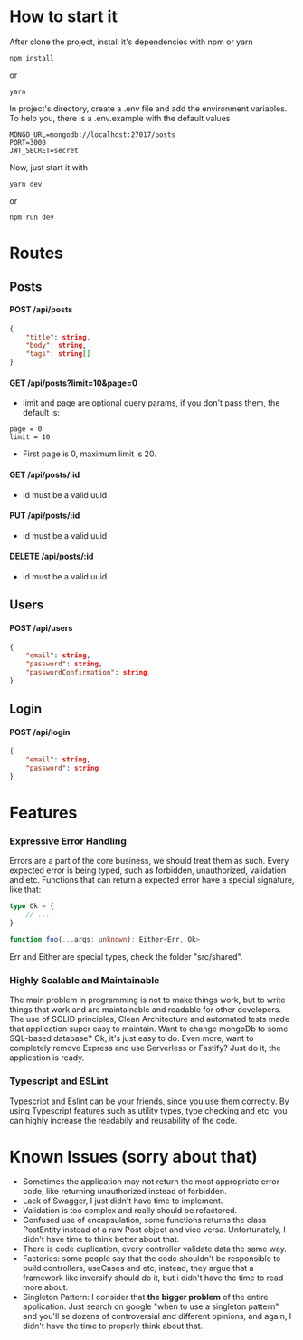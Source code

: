 # <strong>How to start it</strong>
After clone the project, install it's dependencies with npm or yarn

```
npm install
```
or
```
yarn
```
In project's directory, create a .env file and add the environment variables. To help you, there is a .env.example with the default values
```env
MONGO_URL=mongodb://localhost:27017/posts
PORT=3000
JWT_SECRET=secret
```
Now, just start it with
```
yarn dev
```
or
```
npm run dev
```
# <strong>Routes</strong>
## <strong>Posts</strong>
#### <strong>POST /api/posts</strong>
```json
{
	"title": string,
	"body": string,
	"tags": string[]
}
```

#### <strong>GET	/api/posts?limit=10&page=0</strong>
* limit and page are optional query params, if you don't pass them, the default is:
```
page = 0
limit = 10
```
* First page is 0, maximum limit is 20.
#### <strong>GET	/api/posts/:id</strong>
* id must be a valid uuid
#### <strong>PUT	/api/posts/:id</strong>
* id must be a valid uuid
#### <strong>DELETE /api/posts/:id</strong>
* id must be a valid uuid
## <strong>Users</strong>
#### <strong>POST /api/users</strong>
```json
{
	"email": string,
	"password": string,
	"passwordConfirmation": string
}
```
## <strong>Login</strong>
#### <strong>POST /api/login</strong>
```json
{
	"email": string,
	"password": string
}
```

# <strong>Features</strong>
### <strong>Expressive Error Handling</strong>
Errors are a part of the core business, we should treat them as such. Every expected error is being typed, such as forbidden, unauthorized, validation and etc. Functions that can return a expected error have a special signature, like that:

```ts
type Ok = {
    // ...
}

function foo(...args: unknown): Either<Err, Ok>
```
Err and Either are special types, check the folder "src/shared".
### <strong>Highly Scalable and Maintainable</strong>
The main problem in programming is not to make things work, but to write things that work and are maintainable and readable for other developers. The use of SOLID principles, Clean Architecture and automated tests made that application super easy to maintain. Want to change mongoDb to some SQL-based database? Ok, it's just easy to do. Even more, want to completely remove Express and use Serverless or Fastify? Just do it, the application is ready.
### <strong>Typescript and ESLint</strong>
Typescript and Eslint can be your friends, since you use them correctly. By using Typescript features such as utility types, type checking and etc, you can highly increase the readabily and reusability of the code.
# <strong>Known Issues (sorry about that)</strong>
* Sometimes the application may not return the most appropriate error code, like returning unauthorized instead of forbidden.
* Lack of Swagger, I just didn't have time to implement.
* Validation is too complex and really should be refactored.
* Confused use of encapsulation, some functions returns the class PostEntity instead of a raw Post object and vice versa. Unfortunately, I didn't have time to think better about that.
* There is code duplication, every controller validate data the same way.
* Factories: some people say that the code shouldn't be responsible to build controllers, useCases and etc, instead, they argue that a framework like inversify should do it, but i didn't have the time to read more about.
* Singleton Pattern: I consider that <strong>the bigger problem</strong> of the entire application. Just search on google "when to use a singleton pattern" and you'll se dozens of controversial and different opinions, and again, I didn't have the time to properly think about that.